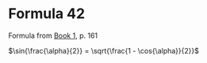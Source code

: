 # Formula 42

Formula from [Book 1](../../Buch1.md), p. 161

$\sin{\frac{\alpha}{2}} = \sqrt{\frac{1 - \cos{\alpha}}{2}}$
